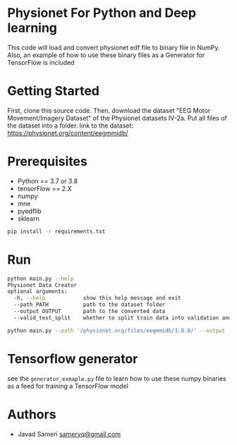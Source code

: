 # Physionet For Python and Deep learning
This code will load and convert physionet edf file to binary file in NumPy. Also, an example of how to use these binary files as a Generator for TensorFlow is included

# Getting Started

First, clone this source code. Then, download the dataset "EEG Motor Movement/Imagery Dataset" of the Physionet datasets IV-2a. Put all files of the dataset into a folder.
link to the dataset: https://physionet.org/content/eegmmidb/

# Prerequisites
- Python == 3.7 or 3.8
- tensorFlow == 2.X 
- numpy
- mne
- pyedflib
- sklearn
```bash
pip install -r requirements.txt
```

# Run
```bash
python main.py --help
Physionet Data Creator
optional arguments:
  -h, --help            show this help message and exit
  --path PATH           path to the dataset folder
  --output OUTPUT       path to the converted data
  --valid_test_split    whether to split train data into validation and test

python main.py --path '/physionet.org/files/eegmmidb/1.0.0/' --output 'output' --valid_test_split
```
# Tensorflow generator
see the ```generator_exmaple.py``` file to learn how to use these numpy binaries as a feed for training a TensorFlow model 


# Authors
- Javad Sameri        sameryq@gmail.com
